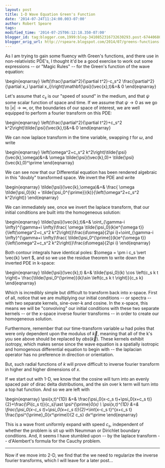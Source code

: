 ```yaml
---
layout: post
title: 1-D Wave Equation Green's Function
date: '2014-07-24T11:24:00.003-07:00'
author: Robert Speare
tags: 
modified_time: '2014-07-25T06:12:18.350-07:00'
blogger_id: tag:blogger.com,1999:blog-3410852316732630293.post-6744068003721439101
blogger_orig_url: http://rspeare.blogspot.com/2014/07/greens-functions-drills.html
---
```


<div dir="ltr" style="text-align: left;" trbidi="on">As I am trying to gain 
some fluency with Green's functions, and there use in non-relativistic PDE's, 
I thought it'd be a good exercise to work out some expressions -- or "Magic 
Rules" -- for the Green's function of the wave equation: 

\begin{eqnarray} 
\left(\frac{\partial^2}{\partial t^2}-c_s^2 \frac{\partial^2}{\partial x_i 
\partial x_i}\right)\mathbf{\psi}(\vec{x},t)&amp;=&amp; 0 
\end{eqnarray} 

Let's assume that $c_s$ is our "speed of sound" in the medium, and that $\psi$ 
some scalar function of space and time. If we assume that $\psi \to 0$ as we 
go to $\vert x \vert \to \infty$, or, the boundaries of our space of interest, 
we are well equipped to perform a fourier transform on this PDE: 

\begin{eqnarray} 
\left(\frac{\partial^2}{\partial t^2}+c_s^2 
k^2\right)\tilde{\psi}(\vec{k},t)&amp;=&amp; 0 
\end{eqnarray} 

We can now laplace transform in the time variable, swapping $t$ for $\omega$, 
and write 

\begin{eqnarray} 
\left(\omega^2+c_s^2 k^2\right)\tilde{\psi}(\vec{k},\omega)&amp;=&amp; \omega 
\tilde{\psi}(\vec{k},0)+ \tilde{\psi}(\vec{k},0)^\prime 
\end{eqnarray} 

We can see now that our Differential equation has been rendered algebraic in 
this "doubly" transformed space. We invert the PDE and write 

\begin{eqnarray} 
\tilde{\psi}(\vec{k},\omega)&amp;=&amp; \frac{ \omega \tilde{\psi_0}(k) + 
\tilde{\psi_0^{\prime}}(k)}{\left(\omega^2+c_s^2 k^2\right)} 
\end{eqnarray} 

We can immediately see, once we invert the laplace transform, that our initial 
conditions are built into the homogeneous solution: 

\begin{eqnarray} 
\tilde{\psi}(\vec{k},t)&amp;=&amp; \oint_{\gamma-i \infty}^{\gamma+i 
\infty}\frac{ \omega \tilde{\psi_0}(k)e^{\omega t}}{\left(\omega^2+c_s^2 
k^2\right)}\frac{d\omega}{2\pi i}+\oint_{\gamma-i \infty}^{\gamma+i 
\infty}\frac{ \tilde{\psi_0^{\prime}}(k)e^{\omega t}}{\left(\omega^2+c_s^2 
k^2\right)}\frac{d\omega}{2\pi i} 
\end{eqnarray} 

Both contour integrals have identical poles: $\omega = \pm i c_s \vert \vec{k} 
\vert $, and so we use the residue theorem to write down the inverted PDE in 
k-space: 

\begin{eqnarray} 
\tilde{\psi}(\vec{k},t) &amp;=&amp; \tilde{\psi_0}(k) \cos \left(c_s k t 
\right)+ \frac{\tilde{\psi_0^{\prime}}(k)\sin \left(c_s k t \right)}{c_s k} 
\end{eqnarray} 

Which is incredibly simple but difficult to transform back into x-space. First 
of all, notice that we are multiplying our initial conditions -- or spectra -- 
with two separate kernels, sine-over-k and cosine. In the x-space, this means 
we will be "convolving" our initial conditions with these two separate kernels 
-- or the x-space inverse fourier transforms -- in order to create our 
homogeneous solution. 

Furthermore, remember that our time-transform variable $\omega$ had poles that 
were only dependent upon the modulus of $\vec{k}$, meaning that all of the k's 
you see above should be replaced by $abs(\vec{k})$. These kernels exhibit 
isotropy, which makes sense since the wave equation is a spatially isotropic 
and homogenous differential equation to begin with -- the laplacian operator 
has no preference in direction or orientation. 

But, such radial functions of $k$ will prove difficult to inverse fourier 
transform in higher and higher dimensions of $x$. 

If we start out with 1-D, we know that the cosine will turn into an evenly 
spaced pair of dirac delta distributions, and the sin over k term will turn 
into a top hat function. And so we are left with 

\begin{eqnarray} 
\psi(x,t)^{1D} &amp;=&amp; \frac{\psi_0(x-c_s t)+\psi_0(x+c_s 
t)}{2}+\frac{\Pi(c_s t)}{c_s}\ast \psi^{\prime}_0(x) \\ 
\psi(x,t)^{1D} &amp;=&amp; \frac{\psi_0(x-c_s t)+\psi_0(x+c_s 
t)}{2}+\int_{x-c_s t}^{x+c_s t} \frac{\psi^{\prime}_0(x^\prime)}{2 c_s} 
dx^\prime 
\end{eqnarray} 

This is a wave front uniformly expand with speed $c_s$, independent of whether 
the problem is sit up with Neumman or Dirichlet boundary conditions. And, it 
seems I have stumbled upon -- by the laplace transform -- d'Alembert's formula 
for the Cauchy problem. 

---------------------------------------------------------------------- 
Now if we move into 2-D, we find that the we need to regularize the inverse 
fourier transforms, which I will leave for a later post... 